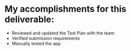 # My accomplishments for this deliverable:
 * Reviewed and updated the Test Plan with the team
 * Verified submission requirements
 * Manually tested the app